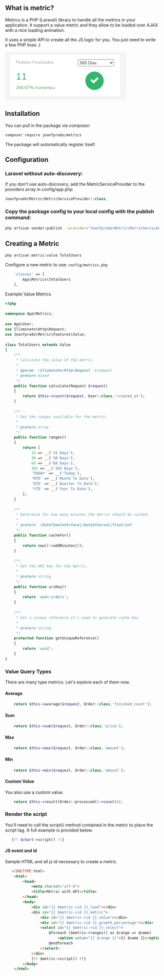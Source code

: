 ## What is metric?
Metrics is a PHP (Laravel) library to handle all the metrics in your application. It support a value metric and they allow to be loaded over AJAX with a nice loading animation.

It uses a simple API to create all the JS logic for you. You just need to write a few PHP lines :)

![](metrics.gif)

## Installation

You can pull in the package via composer:
``` bash
composer require jeanfprado/metrics
```

The package will automatically register itself.

## Configuration

### Laravel without auto-discovery:

If you don't use auto-discovery, add the MetricServiceProvider to the providers array in config/app.php

```php
Jeanfprado\Metric\MetricServiceProvider::class,
```

### Copy the package config to your local config with the publish command:

```bash
php artisan vendor:publish --provider="Jeanfprado\Metric\MetricServiceProvider"
```

## Creating a Metric

```bash
php artisan metric:value TotalUsers
```

Configure a new metric to use: `config/metrics.php`

```php
    'classes' => [
        App\Metrics\TotalUsers
    ],
```
Example Value Metrics
```php
<?php

namespace App\Metrics;

use App\User;
use Illuminate\Http\Request;
use Jeanfprado\Metric\Features\Value;

class TotalUsers extends Value
{
    /**
     * Calculate the value of the metric.
     *
     * @param  \Illuminate\Http\Request  $request
     * @return mixed
     */
    public function calculate(Request $request)
    {
        return $this->count($request, User::class,'created_at');
    }

    /**
     * Get the ranges available for the metric.
     *
     * @return array
     */
    public function ranges()
    {
        return [
            15 => __('15 Days'),
            30 => __('30 Days'),
            60 => __('60 Days'),
            365 => __('365 Days'),
            'TODAY' => __('Today'),
            'MTD' => __('Month To Date'),
            'QTD' => __('Quarter To Date'),
            'YTD' => __('Year To Date'),
        ];
    }

    /**
     * Determine for how many minutes the metric should be cached.
     *
     * @return  \DateTimeInterface|\DateInterval|float|int
     */
    public function cacheFor()
    {
        return now()->addMinutes(5);
    }

    /**
     * Get the URI key for the metric.
     *
     * @return string
     */
    public function uriKey()
    {
        return 'open-orders';
    }

    /**
     * Get a unique reference it's used to generate cache key
     *
     * @return string
     */
    protected function getUniqueReference()
    {
        return 'uuid';
    }
}

```

### Value Query Types

There are many type metrics. Let's explore each of them now.

#### Average
```php
    return $this->average($request, Order::class,'finished_count');
```
#### Sum
```php
    return $this->sum($request, Order::class,'price');
```
#### Max
```php
    return $this->max($request, Order::class,'amount');
```
#### Min
```php
    return $this->min($request, Order::class,'amount');
```

#### Custom Value
You also use a custom value.
```php
    return $this->result(Order::processed()->count());
```

### Render the script

You'll need to call the script() method contained in the metric to place the script tag. A full example is provided below.

```php
   {!! $chart->script() !!}
```
#### JS event and id

Sample HTML and all js id necessary to create a metric.

```html
   <!DOCTYPE html>
    <html>
        <head>
            <meta charset="utf-8">
            <title>Metric with API</title>
        </head>
        <body>
            <div id="{{ $metric->id }}_load"></div>
            <div id="{{ $metric->id }}_metric">
                <div id="{{ $metric->id }}_value"></div>
                <div id="{{ $metric->id }}_growth_percentage"></div>
                <select id="{{ $metric->id }}_select">
                    @foreach ($metric->ranges() as $range => $name)
                        <option value="{{ $range }}">{{ $name }}</option>
                    @endforeach
                </select>
            </div>
            {!! $metric->script() !!}
        </body>
    </html>
```

